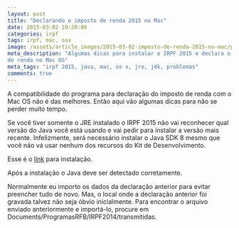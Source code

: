 ```yaml
---
layout: post
title: "Declarando o imposto de renda 2015 no Mac"
date: 2015-03-02 19:30:00
categories: irpf
tags: irpf, mac, osx
image: /assets/article_images/2015-03-02-imposto-de-renda-2015-no-mac/pinguins.jpg
meta_description: "Algumas dicas para instalar o IRPF 2015 e declara o imposto
de renda no Mac OS"
meta_tags: "irpf 2015, java, mac, os x, jre, jdk, problemas"
comments: true
---
```

A compatibilidade do programa para declaração do imposto de renda com o Mac OS
não é das melhores. Então aqui vão algumas dicas para não se perder muito
tempo.

Se você tiver somente o JRE instalado o IRPF 2015 não vai reconhecer qual versão
do Java você está usando e vai pedir para instalar a versão mais recente. Infelizmente,
será necessário instalar o Java SDK 8 mesmo que você não vá usar nenhum dos recursos do
Kit de Desenvolvimento.

Esse é o <a href="http://www.oracle.com/technetwork/java/javase/downloads/jdk8-downloads-2133151.html" target="_blank">link</a> para instalação.

Após a instalação o Java deve ser detectado corretamente.

Normalmente eu importo os dados da declaração anterior para evitar preencher
tudo de novo. Mas, o local onde a declaração anterior foi gravada talvez não seja óbvio
inicialmente. Para encontrar o arquivo enviado anteriormente e importá-lo, procure em
Documents/ProgramasRFB/IRPF2014/transmitidas.
